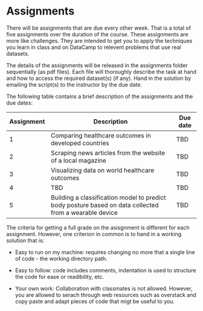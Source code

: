 # Assignments

There will be assignments that are due every other week. That is a total of five assignments over the duration of the course. These assignments are more like challenges. They are intended to get you to apply the techniques you learn in class and on DataCamp to relevent problems that use real datasets. 

The details of the assignments will be released in the assignments folder sequentially (as pdf files). Each file will thoroughly describe the task at hand and how to access the required dataset(s) (if any). Hand in the solution by emailing the script(s) to the instructor by the due date. 

The following table contains a brief description of the assignments and the due dates:

  Assignment | Description | Due date
--------------|-------------|---------
1 | Comparing healthcare outcomes in developed countries | TBD
2 | Scraping news articles from the website of a local magazine | TBD
3 | Visualizing data on world healthcare outcomes | TBD
4 | TBD | TBD
5 | Building a classification model to predict body posture based on data collected from a wearable device | TBD

The criteria for getting a full grade on the asisgnment is different for each assignment. However, one criterion in common is to hand in a working solution that is:

- Easy to run on my machine: requires changing no more that a single line of code - the working directory path.

- Easy to follow: code includes comments, indentation is used to structure the code for ease or readibility, etc.

- Your own work: Collaboration with classmates is not allowed. However, you are allowed to serach through web resources such as overstack and copy paste and adapt pieces of code that migt be useful to you.



